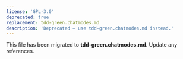 ```yaml
---
license: 'GPL-3.0'
deprecated: true
replacement: tdd-green.chatmodes.md
description: 'Deprecated – use tdd-green.chatmodes.md instead.'
---
```


This file has been migrated to **tdd-green.chatmodes.md**. Update any references.
